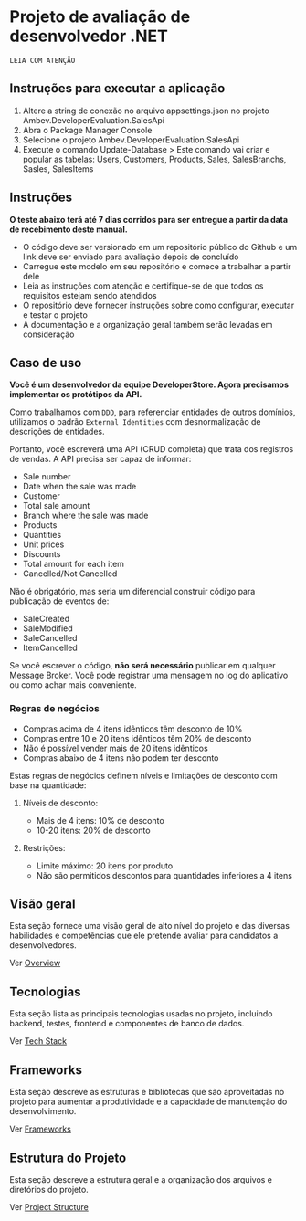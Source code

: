 # Projeto de avaliação de desenvolvedor .NET

`LEIA COM ATENÇÃO`

## Instruções para executar a aplicação
1) Altere a string de conexão no arquivo appsettings.json no projeto Ambev.DeveloperEvaluation.SalesApi
1) Abra o Package Manager Console 
2) Selecione o projeto Ambev.DeveloperEvaluation.SalesApi
3) Execute o comando Update-Database > Este comando vai criar e popular as tabelas: Users, Customers, Products, Sales, SalesBranchs, Sasles, SalesItems



## Instruções
**O teste abaixo terá até 7 dias corridos para ser entregue a partir da data de recebimento deste manual.**

- O código deve ser versionado em um repositório público do Github e um link deve ser enviado para avaliação depois de concluído
- Carregue este modelo em seu repositório e comece a trabalhar a partir dele
- Leia as instruções com atenção e certifique-se de que todos os requisitos estejam sendo atendidos
- O repositório deve fornecer instruções sobre como configurar, executar e testar o projeto
- A documentação e a organização geral também serão levadas em consideração

## Caso de uso
**Você é um desenvolvedor da equipe DeveloperStore. Agora precisamos implementar os protótipos da API.**

Como trabalhamos com `DDD`, para referenciar entidades de outros domínios, utilizamos o padrão `External Identities` com desnormalização de descrições de entidades.

Portanto, você escreverá uma API (CRUD completa) que trata dos registros de vendas. A API precisa ser capaz de informar:

* Sale number
* Date when the sale was made
* Customer
* Total sale amount
* Branch where the sale was made
* Products
* Quantities
* Unit prices
* Discounts
* Total amount for each item
* Cancelled/Not Cancelled

Não é obrigatório, mas seria um diferencial construir código para publicação de eventos de:
* SaleCreated
* SaleModified
* SaleCancelled
* ItemCancelled

Se você escrever o código, **não será necessário** publicar em qualquer Message Broker. Você pode registrar uma mensagem no log do aplicativo ou como achar mais conveniente.

### Regras de negócios

* Compras acima de 4 itens idênticos têm desconto de 10%
* Compras entre 10 e 20 itens idênticos têm 20% de desconto
* Não é possível vender mais de 20 itens idênticos
* Compras abaixo de 4 itens não podem ter desconto


Estas regras de negócios definem níveis e limitações de desconto com base na quantidade:

1. Níveis de desconto:
   - Mais de 4 itens: 10% de desconto
   - 10-20 itens: 20% de desconto

2. Restrições:
   - Limite máximo: 20 itens por produto
   - Não são permitidos descontos para quantidades inferiores a 4 itens

## Visão geral
Esta seção fornece uma visão geral de alto nível do projeto e das diversas habilidades e competências que ele pretende avaliar para candidatos a desenvolvedores.

Ver [Overview](/.doc/overview.md)

## Tecnologias
Esta seção lista as principais tecnologias usadas no projeto, incluindo backend, testes, frontend e componentes de banco de dados.

Ver [Tech Stack](/.doc/tech-stack.md)

## Frameworks
Esta seção descreve as estruturas e bibliotecas que são aproveitadas no projeto para aumentar a produtividade e a capacidade de manutenção do desenvolvimento.

Ver [Frameworks](/.doc/frameworks.md)

<!-- 
## Estrutura APIs
Esta seção inclui links para a documentação detalhada dos diferentes recursos da API:
- [API General](./docs/general-api.md)
- [Products API](/.doc/products-api.md)
- [Carts API](/.doc/carts-api.md)
- [Users API](/.doc/users-api.md)
- [Auth API](/.doc/auth-api.md)
-->

## Estrutura do Projeto
Esta seção descreve a estrutura geral e a organização dos arquivos e diretórios do projeto.

Ver [Project Structure](/.doc/project-structure.md)